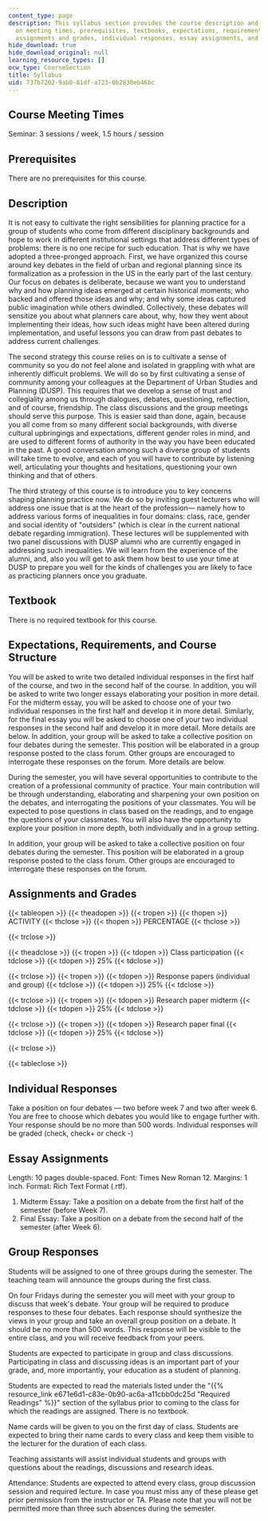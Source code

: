 ```yaml
---
content_type: page
description: This syllabus section provides the course description and information
  on meeting times, prerequisites, textbooks, expectations, requirements, course structure,
  assignments and grades, individual responses, essay assignments, and group responses.
hide_download: true
hide_download_original: null
learning_resource_types: []
ocw_type: CourseSection
title: Syllabus
uid: 737b7202-9ab0-81df-a723-0b2830eb46bc
---
```


Course Meeting Times
--------------------

Seminar: 3 sessions / week, 1.5 hours / session

Prerequisites
-------------

There are no prerequisites for this course.

Description
-----------

It is not easy to cultivate the right sensibilities for planning practice for a group of students who come from different disciplinary backgrounds and hope to work in different institutional settings that address different types of problems: there is no one recipe for such education. That is why we have adopted a three-pronged approach. First, we have organized this course around key debates in the field of urban and regional planning since its formalization as a profession in the US in the early part of the last century. Our focus on debates is deliberate, because we want you to understand why and how planning ideas emerged at certain historical moments; who backed and offered those ideas and why; and why some ideas captured public imagination while others dwindled. Collectively, these debates will sensitize you about what planners care about, why, how they went about implementing their ideas, how such ideas might have been altered during implementation, and useful lessons you can draw from past debates to address current challenges.

The second strategy this course relies on is to cultivate a sense of community so you do not feel alone and isolated in grappling with what are inherently difficult problems. We will do so by first cultivating a sense of community among your colleagues at the Department of Urban Studies and Planning (DUSP). This requires that we develop a sense of trust and collegiality among us through dialogues, debates, questioning, reflection, and of course, friendship. The class discussions and the group meetings should serve this purpose. This is easier said than done, again, because you all come from so many different social backgrounds, with diverse cultural upbringings and expectations, different gender roles in mind, and are used to different forms of authority in the way you have been educated in the past. A good conversation among such a diverse group of students will take time to evolve, and each of you will have to contribute by listening well, articulating your thoughts and hesitations, questioning your own thinking and that of others.

The third strategy of this course is to introduce you to key concerns shaping planning practice now. We do so by inviting guest lecturers who will address one issue that is at the heart of the profession— namely how to address various forms of inequalities in four domains: class, race, gender and social identity of "outsiders" (which is clear in the current national debate regarding immigration). These lectures will be supplemented with two panel discussions with DUSP alumni who are currently engaged in addressing such inequalities. We will learn from the experience of the alumni, and, also you will get to ask them how best to use your time at DUSP to prepare you well for the kinds of challenges you are likely to face as practicing planners once you graduate.

Textbook
--------

There is no required textbook for this course.

Expectations, Requirements, and Course Structure
------------------------------------------------

You will be asked to write two detailed individual responses in the first half of the course, and two in the second half of the course. In addition, you will be asked to write two longer essays elaborating your position in more detail. For the midterm essay, you will be asked to choose one of your two individual responses in the first half and develop it in more detail. Similarly, for the final essay you will be asked to choose one of your two individual responses in the second half and develop it in more detail. More details are below. In addition, your group will be asked to take a collective position on four debates during the semester. This position will be elaborated in a group response posted to the class forum. Other groups are encouraged to interrogate these responses on the forum. More details are below.

During the semester, you will have several opportunities to contribute to the creation of a professional community of practice. Your main contribution will be through understanding, elaborating and sharpening your own position on the debates, and interrogating the positions of your classmates. You will be expected to pose questions in class based on the readings, and to engage the questions of your classmates. You will also have the opportunity to explore your position in more depth, both individually and in a group setting.

In addition, your group will be asked to take a collective position on four debates during the semester. This position will be elaborated in a group response posted to the class forum. Other groups are encouraged to interrogate these responses on the forum.

Assignments and Grades
----------------------

{{< tableopen >}}
{{< theadopen >}}
{{< tropen >}}
{{< thopen >}}
ACTIVITY
{{< thclose >}}
{{< thopen >}}
PERCENTAGE
{{< thclose >}}

{{< trclose >}}

{{< theadclose >}}
{{< tropen >}}
{{< tdopen >}}
Class participation
{{< tdclose >}}
{{< tdopen >}}
25%
{{< tdclose >}}

{{< trclose >}}
{{< tropen >}}
{{< tdopen >}}
Response papers (individual and group)
{{< tdclose >}}
{{< tdopen >}}
25%
{{< tdclose >}}

{{< trclose >}}
{{< tropen >}}
{{< tdopen >}}
Research paper midterm
{{< tdclose >}}
{{< tdopen >}}
25%
{{< tdclose >}}

{{< trclose >}}
{{< tropen >}}
{{< tdopen >}}
Research paper final
{{< tdclose >}}
{{< tdopen >}}
25%
{{< tdclose >}}

{{< trclose >}}

{{< tableclose >}}

Individual Responses
--------------------

Take a position on four debates — two before week 7 and two after week 6. You are free to choose which debates you would like to engage further with. Your response should be no more than 500 words. Individual responses will be graded (check, check+ or check -)

Essay Assignments
-----------------

Length: 10 pages double-spaced. Font: Times New Roman 12. Margins: 1 inch. Format: Rich Text Format (.rtf).

1.  Midterm Essay: Take a position on a debate from the first half of the semester (before Week 7).
2.  Final Essay: Take a position on a debate from the second half of the semester (after Week 6).

Group Responses
---------------

Students will be assigned to one of three groups during the semester. The teaching team will announce the groups during the first class.

On four Fridays during the semester you will meet with your group to discuss that week's debate. Your group will be required to produce responses to these four debates. Each response should synthesize the views in your group and take an overall group position on a debate. It should be no more than 500 words. This response will be visible to the entire class, and you will receive feedback from your peers.

Students are expected to participate in group and class discussions. Participating in class and discussing ideas is an important part of your grade, and, more importantly, your education as a student of planning.

Students are expected to read the materials listed under the "{{% resource_link e671e6d1-c83e-0b90-ac6a-a11cbb0dc25d "Required Readings" %}}" section of the syllabus prior to coming to the class for which the readings are assigned. There is no textbook.

Name cards will be given to you on the first day of class. Students are expected to bring their name cards to every class and keep them visible to the lecturer for the duration of each class.

Teaching assistants will assist individual students and groups with questions about the readings, discussions and research ideas.

Attendance: Students are expected to attend every class, group discussion session and required lecture. In case you must miss any of these please get prior permission from the instructor or TA. Please note that you will not be permitted more than three such absences during the semester.